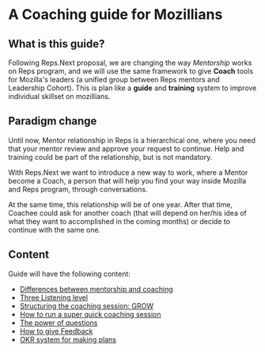 # A Coaching guide for Mozillians

## What is this guide?

Following Reps.Next proposal, we are changing the way *Mentorship* works on Reps program, and we will use the same framework to give **Coach** tools for Mozilla's leaders (a unified group between Reps mentors and Leadership Cohort). This is plan like a **guide** and **training** system to improve individual skillset on mozillians.

## Paradigm change

Until now, Mentor relationship in Reps is a hierarchical one, where you need that your mentor review and approve your request to continue. Help and training could be part of the relationship, but is not mandatory.

With Reps.Next we want to introduce a new way to work, where a Mentor become a Coach, a person that will help you find your way inside Mozilla and Reps program, through conversations.

At the same time, this relationship will be of one year. After that time, Coachee could ask for another coach (that will depend on her/his idea of what they want to accomplished in the coming months) or decide to continue with the same one.

## Content

Guide will have the following content:

* [Differences between mentorship and coaching](diff_mentor_coach.md)
* [Three Listening level](3_listening_levels.md)
* [Structuring the coaching session: GROW](coaching-session.md)
* [How to run a super quick coaching session](quick_coach_session.md)
* [The power of questions](power_of_questions.md)
* [How to give Feedback](how-to-give-feedback.md)
* [OKR system for making plans](okrs.md)
